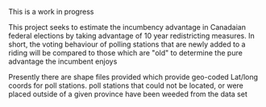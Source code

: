 This is a work in progress


This project seeks to estimate the incumbency advantage in Canadaian federal elections by taking advantage of 10 year redistricting measures.
In short, the voting behaviour of polling stations that are newly added to a riding will be compared to those which are "old" to determine the pure advantage the incumbent enjoys

Presently there are shape files provided which provide geo-coded Lat/long coords for poll stations. poll stations that could not be located, or were placed outside of a given province have been weeded from the data set
